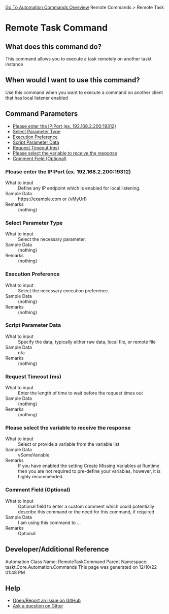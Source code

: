 <!--TITLE: Remote Task Command -->
<!-- SUBTITLE: a command in the Remote Commands group. -->
[Go To Automation Commands Overview](/automation-commands.md)
Remote Commands &gt; Remote Task


# Remote Task Command


## What does this command do?
This command allows you to execute a task remotely on another taskt instance


## When would I want to use this command?
Use this command when you want to execute a command on another client that has local listener enabled


## Command Parameters
- [Please enter the IP:Port (ex. 192.168.2.200:19312)](#param_0)
- [Select Parameter Type](#param_1)
- [Execution Preference](#param_2)
- [Script Parameter Data](#param_3)
- [Request Timeout (ms)](#param_4)
- [Please select the variable to receive the response](#param_5)
- [Comment Field (Optional)](#param_6)


<a id="param_0"></a>
### Please enter the IP:Port (ex. 192.168.2.200:19312)


<dl>
<dt>What to input</dt><dd>Define any IP endpoint which is enabled for local listening.</dd>
<dt>Sample Data</dt><dd>https://example.com or {vMyUrl}</dd>
<dt>Remarks</dt><dd>(nothing)</dd>
</dl>




<a id="param_1"></a>
### Select Parameter Type


<dl>
<dt>What to input</dt><dd>Select the necessary parameter.</dd>
<dt>Sample Data</dt><dd>(nothing)</dd>
<dt>Remarks</dt><dd>(nothing)</dd>
</dl>




<a id="param_2"></a>
### Execution Preference


<dl>
<dt>What to input</dt><dd>Select the necessary execution preference.</dd>
<dt>Sample Data</dt><dd>(nothing)</dd>
<dt>Remarks</dt><dd>(nothing)</dd>
</dl>




<a id="param_3"></a>
### Script Parameter Data


<dl>
<dt>What to input</dt><dd>Specify the data, typically either raw data, local file, or remote file</dd>
<dt>Sample Data</dt><dd>n/a</dd>
<dt>Remarks</dt><dd>(nothing)</dd>
</dl>




<a id="param_4"></a>
### Request Timeout (ms)


<dl>
<dt>What to input</dt><dd>Enter the length of time to wait before the request times out </dd>
<dt>Sample Data</dt><dd>(nothing)</dd>
<dt>Remarks</dt><dd>(nothing)</dd>
</dl>




<a id="param_5"></a>
### Please select the variable to receive the response


<dl>
<dt>What to input</dt><dd>Select or provide a variable from the variable list</dd>
<dt>Sample Data</dt><dd>vSomeVariable</dd>
<dt>Remarks</dt><dd>If you have enabled the setting Create Missing Variables at Runtime then you are not required to pre-define your variables, however, it is highly recommended.</dd>
</dl>




<a id="param_6"></a>
### Comment Field (Optional)


<dl>
<dt>What to input</dt><dd>Optional field to enter a custom comment which could potentially describe this command or the need for this command, if required</dd>
<dt>Sample Data</dt><dd>I am using this command to ...</dd>
<dt>Remarks</dt><dd>Optional</dd>
</dl>




## Developer/Additional Reference
Automation Class Name: RemoteTaskCommand
Parent Namespace: taskt.Core.Automation.Commands
This page was generated on 12/10/22 01:48 PM


## Help
- [Open/Report an issue on GitHub](https://github.com/rcktrncn/taskt/issues/new)
- [Ask a question on Gitter](https://gitter.im/taskt-rpa/Lobby)
